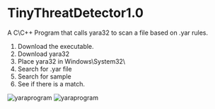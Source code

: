 # TinyThreatDetector1.0
A C\C++ Program that calls yara32 to scan a file based on .yar rules.

1. Download the executable.
2. Download yara32
3. Place yara32 in Windows\System32\
4. Search for .yar file
5. Search for sample
6. See if there is a match.

![yaraprogram](https://github.com/SuzukiCode/TinyThreatDetector1.0/assets/20326338/6053af68-c341-4daf-bd94-b6c4f6514623)
![yaraprogram](https://github.com/SuzukiCode/TinyThreatDetector1.0/assets/20326338/6053af68-c341-4daf-bd94-b6c4f6514623)
